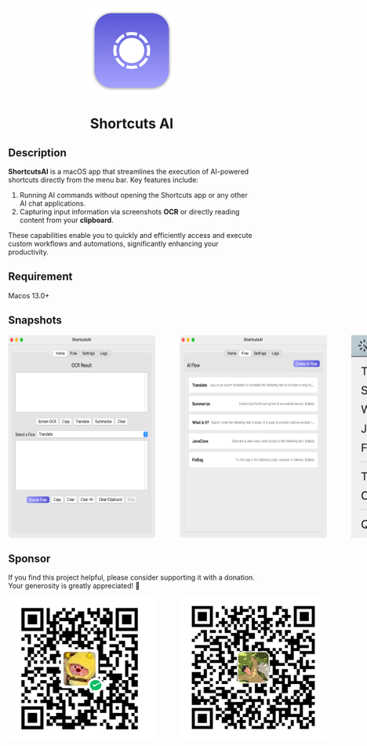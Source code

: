 <p align="center">
  <img width="180" src="./images/logo.png" alt="Shortcuts AI logo">
</p>

<div align="center">
  <h1 align="center">
    Shortcuts AI
  </h1>
</div>

## Description

**ShortcutsAI** is a macOS app that streamlines the execution of AI-powered shortcuts directly from the menu bar. Key features include:

1. Running AI commands without opening the Shortcuts app or any other AI chat applications.
2. Capturing input information via screenshots **OCR** or directly reading content from your **clipboard**.

These capabilities enable you to quickly and efficiently access and execute custom workflows and automations, significantly enhancing your productivity.

## Requirement

Macos 13.0+

## Snapshots

<div style="display: flex; gap: 50px"> 
    <img style="width:300px" src="./images/snapshot_1.jpg" />
    <img style="width:300px" src="./images/snapshot_2.jpg" >
    <img style="width:300px" src="./images/status_bar.jpg" >
</div>

## Sponsor

If you find this project helpful, please consider supporting it with a donation. Your generosity is greatly appreciated! 🙏

<div style="display: flex; gap: 50px"> 
    <img style="width:300px" src="./images/wxpay.JPG" />
    <img style="width:300px" src="./images/alipay.JPG" >
</div>
